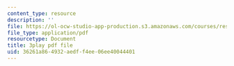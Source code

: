 ```yaml
---
content_type: resource
description: ''
file: https://ol-ocw-studio-app-production.s3.amazonaws.com/courses/res-6-012-introduction-to-probability-spring-2018/36261a864932aedff4ee06ee40044401_-k8WU-KB0rk.pdf
file_type: application/pdf
resourcetype: Document
title: 3play pdf file
uid: 36261a86-4932-aedf-f4ee-06ee40044401
---
```

